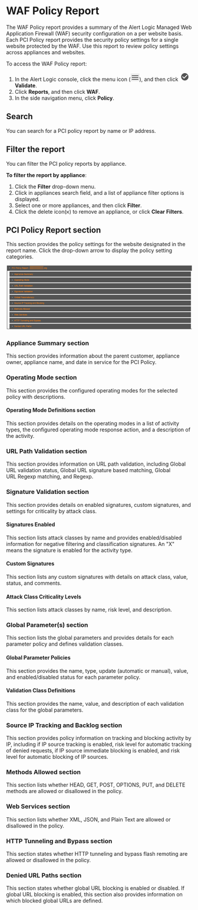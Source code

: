 # WAF Policy Report

The WAF Policy report provides a summary of the Alert Logic Managed Web Application Firewall (WAF) security configuration on a per website basis. Each PCI Policy report  provides the security policy settings for a single website protected by the WAF. Use this report to review policy settings across appliances and websites.

To access the WAF Policy report:

1. In the Alert Logic console, click the menu icon (![](../../../Resources/Images/dashboard/menu-icon.png)), and then click ![](../../../Resources/Images/dashboard/validate-icon.png)**Validate**.
2. Click **Reports**, and then click **WAF**.
3. In the side navigation menu, click **Policy**.

## Search

You can search for a PCI policy report by name or IP address.

## Filter the report

You can filter the PCI policy reports by  appliance.

**To filter the report by appliance**:

1. Click the **Filter** drop-down menu.
2. Click in appliances search field, and a list of appliance filter options is displayed.
3. Select one or more appliances, and then click **Filter**.
4. Click the delete icon(![](../../../Resources/Images/Reports/WAF-activity/remove-appliance.png)) to remove an appliance, or click **Clear Filters**.

## PCI Policy Report section

This section provides the policy settings for the website designated in the report name. Click the drop-down arrow to display the policy setting categories.

![](../../../Resources/Images/Reports/WAF-activity/pci-policy-dropdown.png)

### Appliance Summary section

This section provides information about the parent customer, appliance owner, appliance name, and date in service for the PCI Policy.

### Operating Mode section

This section provides the configured operating modes for the selected policy with descriptions.

#### Operating Mode Definitions section

This section provides details on the operating modes in a list of activity types, the configured operating mode response action, and a description of the activity.

### URL Path Validation section

This section provides information on URL path validation, including Global URL validation status, Global URL signature based matching, Global URL Regexp matching, and Regexp.

### Signature Validation section

This section provides details on enabled signatures, custom signatures, and settings for criticality by attack class.

#### Signatures Enabled

This section lists attack classes by name and provides enabled/disabled information for negative filtering and classification signatures. An "X" means the signature is enabled for the activity type.

#### Custom Signatures

This section lists any custom signatures with details on attack class, value, status, and comments.

#### Attack Class Criticality Levels

This section lists attack classes by name, risk level, and description.

### Global Parameter(s) section

This section lists the global parameters and provides details for each parameter policy and defines validation classes.

#### Global Parameter Policies

This section provides the name, type, update (automatic or manual), value, and enabled/disabled status for each parameter policy.

#### Validation Class Definitions

This section provides the name, value, and description of each validation class for the global parameters.

### Source IP Tracking and Backlog section

This section provides policy information on tracking and blocking activity by IP, including if IP source tracking is enabled, risk level for automatic tracking of denied requests, if IP source immediate blocking is enabled, and risk level for automatic blocking of IP sources.

### Methods Allowed section

This section lists whether HEAD, GET, POST, OPTIONS, PUT, and DELETE methods are allowed or disallowed in the policy.

### Web Services section

This section lists whether XML, JSON, and Plain Text are allowed or disallowed in the policy.

### HTTP Tunneling and Bypass section

This section states whether HTTP tunneling and bypass flash remoting are allowed or disallowed in the policy.

### Denied URL Paths section

This section states whether global URL blocking is enabled or disabled. If global URL blocking is enabled, this section also provides information on which blocked global URLs are defined.
